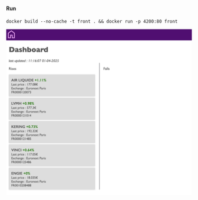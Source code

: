 #### Run
```
docker build --no-cache -t front . && docker run -p 4200:80 front
```

![image info](./images/angular.png)